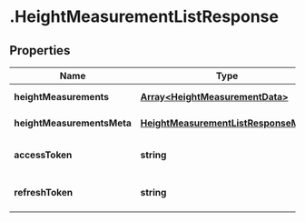 # .HeightMeasurementListResponse

## Properties

Name | Type | Description | Notes
------------ | ------------- | ------------- | -------------
**heightMeasurements** | [**Array&lt;HeightMeasurementData&gt;**](HeightMeasurementData.md) |  | [default to undefined]
**heightMeasurementsMeta** | [**HeightMeasurementListResponseMeta**](HeightMeasurementListResponseMeta.md) |  | [default to undefined]
**accessToken** | **string** |  | [optional] [default to undefined]
**refreshToken** | **string** |  | [optional] [default to undefined]

